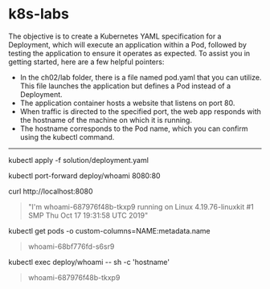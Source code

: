 # k8s-labs

The objective is to create a Kubernetes YAML specification for a Deployment, which will execute an application within a Pod, followed by testing the application to ensure it operates as expected. To assist you in getting started, here are a few helpful pointers:

- In the ch02/lab folder, there is a file named pod.yaml that you can utilize. This file launches the application but defines a Pod instead of a Deployment.
- The application container hosts a website that listens on port 80.
- When traffic is directed to the specified port, the web app responds with the hostname of the machine on which it is running.
- The hostname corresponds to the Pod name, which you can confirm using the kubectl command.

---

kubectl apply -f solution/deployment.yaml

kubectl port-forward deploy/whoami 8080:80

curl http://localhost:8080

> "I'm whoami-687976f48b-tkxp9 running on Linux 4.19.76-linuxkit #1 SMP Thu Oct 17 19:31:58 UTC 2019"

kubectl get pods -o custom-columns=NAME:metadata.name

> whoami-68bf776fd-s6sr9

kubectl exec deploy/whoami -- sh -c 'hostname'

> whoami-687976f48b-tkxp9
